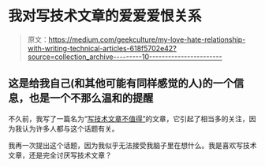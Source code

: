 # 我对写技术文章的爱爱爱恨关系

> 原文：<https://medium.com/geekculture/my-love-hate-relationship-with-writing-technical-articles-618f5702e42?source=collection_archive---------10----------------------->

## 这是给我自己(和其他可能有同样感觉的人)的一个信息，也是一个不那么温和的提醒

不久前，我写了一篇名为“[写技术文章不值得”](/geekculture/it-doesnt-pay-literally-to-write-technical-pieces-ef189bd2e54e)的文章，它引起了相当多的关注，因为我认为许多人都与这个话题有关。

我再一次提出这个话题，因为我似乎无法接受我脑子里在想什么。我是喜欢写技术文章，还是完全讨厌写技术文章？